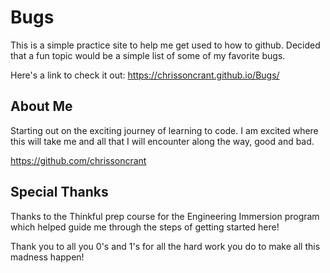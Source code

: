 # Bugs

This is a simple practice site to help me get used to how to github. Decided that a fun topic would be a simple list of some of my favorite bugs.

Here's a link to check it out: https://chrissoncrant.github.io/Bugs/

## About Me

Starting out on the exciting journey of learning to code. I am excited where this will take me and all that I will encounter along the way, good and bad. 

https://github.com/chrissoncrant

## Special Thanks

Thanks to the Thinkful prep course for the Engineering Immersion program which helped guide me through the steps of getting started here!

Thank you to all you 0's and 1's for all the hard work you do to make all this madness happen!




